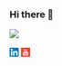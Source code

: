 ### Hi there 👋
![](https://github-readme-stats.vercel.app/api?username=snandasena&show_icons=true&count_private=true)
<!--
**snandasena/snandasena** is a ✨ _special_ ✨ repository because its `README.md` (this file) appears on your GitHub profile.

Here are some ideas to get you started:

- 🔭 I’m currently working on ...
- 🌱 I’m currently learning ...
- 👯 I’m looking to collaborate on ...
- 🤔 I’m looking for help with ...
- 💬 Ask me about ...
- 📫 How to reach me: ...
- 😄 Pronouns: ...
- ⚡ Fun fact: ...
-->

[![](linkedin.png)](https://www.linkedin.com/in/sajithnandasena/)
[![](youtube.png)](https://www.youtube.com/channel/UCINm9Ndbq6515C4VXxBX5pA)

